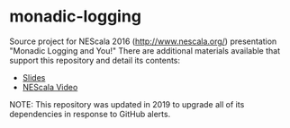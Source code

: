 # monadic-logging
Source project for NEScala 2016 (<http://www.nescala.org/>) presentation "Monadic Logging and You!" There are additional materials available that support this repository and detail its contents:
* [Slides][slides]
* [NEScala Video][video]

NOTE: This repository was updated in 2019 to upgrade all of its dependencies in response to GitHub alerts.

[slides]: https://martinsnyder.net/asset/revealjs/monadic-logging.html
[video]: https://www.youtube.com/watch?v=t-YX55ZF4g0